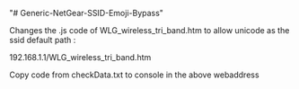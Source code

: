 "# Generic-NetGear-SSID-Emoji-Bypass" 

Changes the .js code of WLG_wireless_tri_band.htm to allow unicode as the ssid default path :

192.168.1.1/WLG_wireless_tri_band.htm

Copy code from checkData.txt to console in the above webaddress
